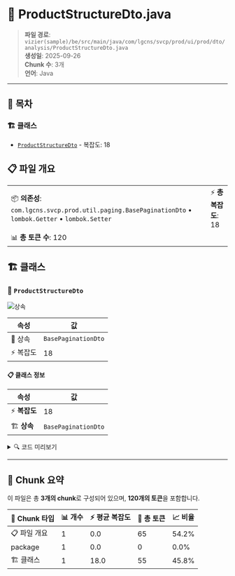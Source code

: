 # 📄 ProductStructureDto.java

> **파일 경로**: `vizier(sample)/be/src/main/java/com/lgcns/svcp/prod/ui/prod/dto/analysis/ProductStructureDto.java`  
> **생성일**: 2025-09-26  
> **Chunk 수**: 3개  
> **언어**: Java
---

## 📑 목차

### 🏗️ 클래스
- [`ProductStructureDto`](#class-productstructuredto) - 복잡도: 18

## 📋 파일 개요

| | |
|--|--|
| 📦 **의존성**: `com.lgcns.svcp.prod.util.paging.BasePaginationDto` • `lombok.Getter` • `lombok.Setter` | ⚡ **총 복잡도**: 18 |
| 📊 **총 토큰 수**: 120 |  |



## 🏗️ 클래스

### <a id="class-productstructuredto"></a>🎯 `ProductStructureDto`

![상속](https://img.shields.io/badge/상속-1개-blue)

| 속성 | 값 |
|------|----|
| 🧬 상속 | `BasePaginationDto` |
| ⚡ 복잡도 | 18 |



#### 📋 클래스 정보

| 속성 | 값 |
|------|----|
| ⚡ **복잡도** | 18 || 📍 **라인 범위** | 10-10 |
| 🏗️ **상속** | `BasePaginationDto` || 🏷️ **태그** | `class, java` |

<details>
<summary>🔍 코드 미리보기</summary>

```java
public class ProductStructureDto extends BasePaginationDto {
	private String offrCd;
	private String offrUuid;
	private String offrNm;
	private String cmpCd;
	private String cmpUuid;
	private String cmpNm;
	private String cmpValdStrtDtm;
	private String cmpValdEndDtm;
	private String svcCd;
	private String svcUuid;
	private String svcNm;
	private String svcValdStrtDtm;
	private String svcValdEndDtm;

	private String objCode;
	private String objName;
	private String lctgrItemCode;
}...
```

**Chunk 정보**
- 🆔 **ID**: `87637e92380d`
- 📍 **라인**: 10-10
- 📊 **토큰**: 55
- 🏷️ **태그**: `class, java`

</details>

---





## 🧩 Chunk 요약

이 파일은 총 **3개의 chunk**로 구성되어 있으며, **120개의 토큰**을 포함합니다.

| 🧩 Chunk 타입 | 📊 개수 | ⚡ 평균 복잡도 | 📝 총 토큰 | 📈 비율 |
|---------------|--------|-------------|----------|--------|
| 📋 파일 개요 | 1 | 0.0 | 65 | 54.2% |
| package | 1 | 0.0 | 0 | 0.0% |
| 🏗️ 클래스 | 1 | 18.0 | 55 | 45.8% |

